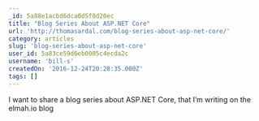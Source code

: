 ```yaml
---
_id: 5a88e1acbd6dca0d5f0d20ec
title: "Blog Series About ASP.NET Core"
url: 'http://thomasardal.com/blog-series-about-asp-net-core/'
category: articles
slug: 'blog-series-about-asp-net-core'
user_id: 5a83ce59d6eb0005c4ecda2c
username: 'bill-s'
createdOn: '2016-12-24T20:28:35.000Z'
tags: []
---
```


I want to share a blog series about ASP.NET Core, that I’m writing on the elmah.io blog
